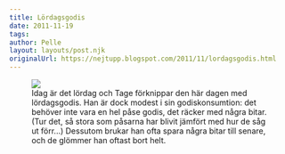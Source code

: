 ```yaml
---
title: Lördagsgodis
date: 2011-11-19
tags: 	
author: Pelle
layout: layouts/post.njk
originalUrl: https://nejtupp.blogspot.com/2011/11/lordagsgodis.html
---
```




<figure>
	<img src="../../../img/2011/11/Hemmakring-_MG_9025.jpg"></div><br>Idag är det lördag och Tage förknippar den här dagen med lördagsgodis. Han är dock modest i sin godiskonsumtion: det behöver inte vara en hel påse godis, det räcker med några bitar. (Tur det, så stora som påsarna har blivit jämfört med hur de såg ut förr...) Dessutom brukar han ofta spara några bitar till senare, och de glömmer han oftast bort helt.

